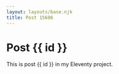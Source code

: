 ```yaml
---
layout: layouts/base.njk
title: Post 15686
---
```


# Post {{ id }}

This is post {{ id }} in my Eleventy project.
